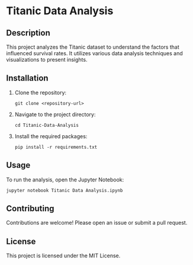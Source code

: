 # Titanic Data Analysis

## Description
This project analyzes the Titanic dataset to understand the factors that influenced survival rates. It utilizes various data analysis techniques and visualizations to present insights.

## Installation
1. Clone the repository:
   ```
   git clone <repository-url>
   ```
2. Navigate to the project directory:
   ```
   cd Titanic-Data-Analysis
   ```
3. Install the required packages:
   ```
   pip install -r requirements.txt
   ```

## Usage
To run the analysis, open the Jupyter Notebook:
```
jupyter notebook Titanic Data Analysis.ipynb
```

## Contributing
Contributions are welcome! Please open an issue or submit a pull request.

## License
This project is licensed under the MIT License.
